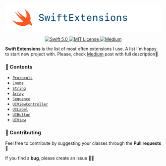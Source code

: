 <p align="center">
  <img width="769" src="https://github.com/mikhailpanfilov/SwiftExtensions/blob/master/SwiftExtensions_header.png">
</p>
<p align="center">
  <a href="https://swift.org">
        <img src="https://img.shields.io/badge/swift-5.0-orange.svg" alt="Swift 5.0">
    </a>
    <a href="LICENSE">
        <img src="https://img.shields.io/badge/license-MIT-brightgreen.svg" alt="MIT License">
    </a>
    <a href="https://medium.com/@mikhailpanfilov">
        <img src="https://img.shields.io/badge/medium-mikhailpanfilov-lightgray.svg" alt="Medium">
    </a>
</p>


**Swift Extensions** is the list of most often extensions I use. A list I'm happy to start new project with. Please, check [Medium](https://medium.com/@mikhailpanfilov) post with full description👏


### 📝 Contents
- [`Protocols`](https://github.com/mikhailpanfilov/SwiftExtensions/blob/master/Protocols.md)<br/>
- [`Enums`](https://github.com/mikhailpanfilov/SwiftExtensions/blob/master/Enums.md)<br/>
- [`String`](https://github.com/mikhailpanfilov/SwiftExtensions/blob/master/String.md)<br/>
- [`Array`](https://github.com/mikhailpanfilov/SwiftExtensions/blob/master/Array.md)<br/>
- [`Sequence`](https://github.com/mikhailpanfilov/SwiftExtensions/blob/master/Sequence.md)<br/>
- [`UIViewController`](https://github.com/mikhailpanfilov/SwiftExtensions/blob/master/UIViewController.md)<br/>
- [`UILabel`](https://github.com/mikhailpanfilov/SwiftExtensions/blob/master/UILabel.md)<br/>
- [`UIButton`](https://github.com/mikhailpanfilov/SwiftExtensions/blob/master/UIButton.md)<br/>
- [`UIView`](https://github.com/mikhailpanfilov/SwiftExtensions/blob/master/UIView.md)<br/>


### 🚀 Contributing

Feel free to contribute by suggesting your classes through the **Pull requests** 🤝

If you find a **bug**, please create an issue 🤷‍♂️
